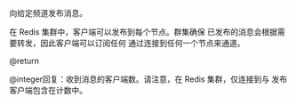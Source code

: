 向给定频道发布消息。

在 Redis 集群中，客户端可以发布到每个节点。群集确保
已发布的消息会根据需要转发，因此客户端可以订阅任何
通过连接到任何一个节点来通道。

@return

@integer回复：收到消息的客户端数。请注意，在
Redis 集群，仅连接到与
发布客户端包含在计数中。
